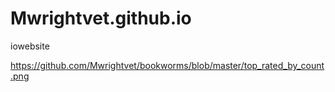 # Mwrightvet.github.io
iowebsite


https://github.com/Mwrightvet/bookworms/blob/master/top_rated_by_count.png
